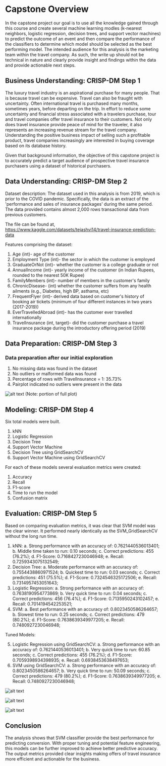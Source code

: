 # Capstone Overview

In the capstone project our goal is to use all the knowledge gained through this course and create several machine learning modles (k-nearest neighbors, logistic regression, decision trees, and support vector machines) to predict the outcome of an event and then compare the performance of the classifiers to determine which model should be selected as the best performing model.
The intended audience for this analysis is the marketing team within the travel company. As such, the write up should not be technical in nature and clearly provide insight and findings within the data and provide actionable next steps.

## Business Understanding: CRISP-DM Step 1
The luxury travel industry is an aspirational purchase for many people. That is because travel can be expensive. Travel can also be fraught with uncertainty. Often international travel is purchased many months, sometimes years, before departing on the trip. In effort to reduce some uncertainty and financial stress associated with a travelers purchase, tour and travel companies offer travel insurance to their customers.
Not only does travel insurance provide peace of mind for the traveler, it also represents an increasing revenue stream for the travel company. Understanding the positive business impact of selling such a profitable product, travel companies increasingly are interested in buying coverage based on its database history.

Given that background information, the objective of this capstone project is to accurately predict a target audience of prospective travel insurance purchasers using a dataset of historical purchasers.

## Data Understanding: CRISP-DM Step 2  
Dataset description: 
The dataset used in this analysis is from 2019, which is prior to the COVID pandemic. Specifically, the data is an extract of the 'performance and sales of insurance packages' during the same period.
The data provided contains almost 2,000 rows transactional data from previous customers.

The file can be found at, https://www.kaggle.com/datasets/tejashvi14/travel-insurance-prediction-data

Features comprising the dataset:
1. Age (int)- age of the customer
2. Employment Type (int)- the sector in which the customer is employed
3. GraduateOrNot (int)- whether the customer is a college graduate or not
4. AnnualIncome (int)- yearly income of the customer (in Indian Rupees, rounded to the nearest 50K Rupee)
5. FamilyMembers (int)- number of members in the customer's family
6. ChronicDisease- (int) whether the customer suffers from any health ailments (e.g., Diabetes, high BP, asthama, etc) 
7. FrequentFlyer (int)- derived data based on customer's history of booking air tickets (minimum of four different instances in two years (2017-2019))
8. EverTravelledAbroad (int)- has the customer ever travelled internationally
9. TravelInsurance (int, target)- did the customer purchase a travel insurance package during the introductory offering period (2019)

## Data Preparation: CRISP-DM Step 3
### Data preparation after our initial exploration
1. No missing data was found in the dataset
2. No outliers or malformed data was found
3. Percentage of rows with TravelInsurance = 1: 35.73%
4. Pairplot indicated no outliers were present in the data

![alt text](https://github.com/bbbond3phd/Capstone/blob/main/pairplot.png)
(Note: portion of full plot)

## Modeling: CRISP-DM Step 4
Six total models were built.
1. kNN
2. Logistic Regression
3. Decision Tree
4. Support Vector Machine
5. Decision Tree using GridSearchCV
6. Support Vector Machine using GridSearchCV
   
For each of these models several evaluation metrics were created:
1. Accuracy
2. Recall
3. F1-score
4. Time to run the model
5. Confusion matrix

## Evaluation: CRISP-DM Step 5
Based on comparing evaluation metrics, it was clear that SVM model was the clear winner. It performed nearly identically as the SVM_GridSearchCV without the long run time.
1. kNN:
   a. Strong performance with an accuracy of: 0.7621440536013401;
   b. Middle time taken to run: 0.10 seconds;
   c. Correct predictions: 455 (76.2%);
   d. F1-Score: 0.7168427230046948;
   e. Recall: 0.7259343075132549;
2. Decision Tree: 
   a. Moderate performance with an accuracy of: 0.7554438860971524;
   b. Quickest time to run: 0.03 seconds;
   c. Correct predictions: 451 (75.5%);
   d. F1-Score: 0.7324546325172506;
   e. Recall: 0.7314957453051643;
3. Logistic Regression: 
   a. Strong performance with an accuracy of: 0.7638190954773869;
   b. Very quick time to run: 0.04 seconds;
   c. Correct predictions: 456 (76.4%);
   d. F1-Score: 0.7135950243102457;
   e. Recall: 0.7014194542253521;
4. SVM: 
   a. Best performance with an accuracy of: 0.8023450586264657;
   b. Slowest time to run: 0.25 seconds;
   c. Correct predictions: 479 (80.2%);
   d. F1-Score: 0.7638639349977205;
   e. Recall: 0.7480927230046948;

Tuned Models:


5. Logistic Regression using GridSearchCV:
   a. Strong performance with an accuracy of: 0.7621440536013401;
   b. Very quick time to run: 60.85 seconds;
   c. Correct predictions: 455 (76.2%);
   d. F1-Score: 0.7059398934398935;
   e. Recall: 0.6938453638497653;
6. SVM using GridSearchCV:
   a. Strong performance with an accuracy of: 0.8023450586264657;
   b. Very quick time to run: 50.09 seconds;
   c. Correct predictions: 479 (80.2%);
   d. F1-Score: 0.7638639349977205;
   e. Recall: 0.7480927230046948;

![alt text](https://github.com/bbbond3phd/Capstone/blob/main/Accuracies.png)

![alt text](https://github.com/bbbond3phd/Capstone/blob/main/Recall.png)

![alt text](https://github.com/bbbond3phd/Capstone/blob/main/F1.png)

## Conclusion
The analysis shows that SVM classifier provide the best performance for predicting conversion. With proper tuning and potential feature engineering, this models can be further improved to achieve better predictive accuracy. The output metrics provided clear insights making offers of travel insurance more efficient and actionable for the business.
